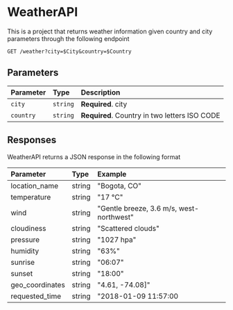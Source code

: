 # WeatherAPI
This is a project that returns weather information given country and city parameters through the following endpoint

```http
GET /weather?city=$City&country=$Country
```
## Parameters
| Parameter | Type | Description |
| :--- | :--- | :--- |
| `city` | `string` | **Required**. city  |
| `country` | `string` | **Required**. Country in two letters ISO CODE |

## Responses
WeatherAPI returns a JSON response in the following format

| Parameter | Type | Example |
| :--- | :--- | :--- |
|location_name| string | "Bogota, CO"|
|temperature| string | "17 °C"|
|wind| string | "Gentle breeze, 3.6 m/s, west-northwest"|
|cloudiness| string | "Scattered clouds"|
|pressure| string | "1027 hpa"|
|humidity| string | "63%"|
|sunrise| string | "06:07"|
|sunset| string | "18:00"|
|geo_coordinates| string | "4.61, -74.08]"|
|requested_time| string | "2018-01-09 11:57:00|
